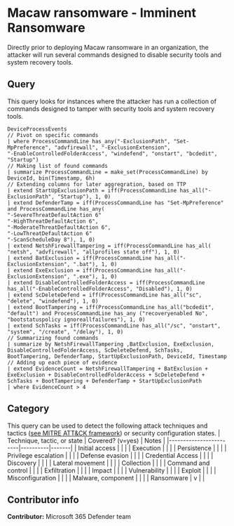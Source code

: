# Macaw ransomware - Imminent Ransomware 
Directly prior to deploying Macaw ransomware in an organization, the attacker will run several commands designed to disable security tools and system recovery tools. 

## Query
This query looks for instances where the attacker has run a collection of commands designed to tamper with security tools and system recovery tools.
```
DeviceProcessEvents 
// Pivot on specific commands 
| where ProcessCommandLine has_any("-ExclusionPath", "Set-MpPreference", "advfirewall", "-ExclusionExtension", 
"-EnableControlledFolderAccess", "windefend", "onstart", "bcdedit", "Startup") 
// Making list of found commands 
| summarize ProcessCommandLine = make_set(ProcessCommandLine) by DeviceId, bin(Timestamp, 6h) 
// Extending columns for later aggregration, based on TTP 
| extend StartUpExclusionPath = iff(ProcessCommandLine has_all("-ExclusionPath", "Startup"), 1, 0) 
| extend DefenderTamp = iff(ProcessCommandLine has "Set-MpPreference" 
and ProcessCommandLine has_any( 
"-SevereThreatDefaultAction 6" 
"-HighThreatDefaultAction 6", 
"-ModerateThreatDefaultAction 6", 
"-LowThreatDefaultAction 6" 
"-ScanScheduleDay 8"), 1, 0) 
| extend NetshFirewallTampering = iff(ProcessCommandLine has_all( "netsh", "advfirewall", "allprofiles state off"), 1, 0) 
| extend BatExclusion = iff(ProcessCommandLine has_all("-ExclusionExtension", ".bat"), 1, 0) 
| extend ExeExclusion = iff(ProcessCommandLine has_all("-ExclusionExtension", ".exe"), 1, 0) 
| extend DisableControlledFolderAccess = iff(ProcessCommandLine has_all("-EnableControlledFolderAccess", "Disabled"), 1, 0) 
| extend ScDeleteDefend = iff(ProcessCommandLine has_all("sc", "delete", "windefend"), 1, 0) 
| extend BootTampering = iff(ProcessCommandLine has_all("bcdedit", "default") and ProcessCommandLine has_any ("recoveryenabled No", "bootstatuspolicy ignoreallfailures"), 1, 0) 
| extend SchTasks = iff(ProcessCommandLine has_all("/sc", "onstart", "system", "/create", "/delay"), 1, 0) 
// Summarizing found commands 
| summarize by NetshFirewallTampering ,BatExclusion, ExeExclusion, DisableControlledFolderAccess, ScDeleteDefend, SchTasks, BootTampering, DefenderTamp, StartUpExclusionPath, DeviceId, Timestamp 
// Adding up each piece of evidence 
| extend EvidenceCount = NetshFirewallTampering + BatExclusion + ExeExclusion + DisableControlledFolderAccess + ScDeleteDefend + SchTasks + BootTampering + DefenderTamp + StartUpExclusionPath 
| where EvidenceCount > 4 
```


## Category

This query can be used to detect the following attack techniques and tactics ([see MITRE ATT&CK framework](https://attack.mitre.org/)) or security configuration states.
| Technique, tactic, or state | Covered? (v=yes) | Notes |
|------------------------|----------|-------|
| Initial access |  |  |
| Execution |  |  |
| Persistence |  |  |
| Privilege escalation |  |  |
| Defense evasion |  |  |
| Credential Access |  |  |
| Discovery |  |  |
| Lateral movement |  |  |
| Collection |  |  |
| Command and control |  |  |
| Exfiltration |  |  |
| Impact |  |  |
| Vulnerability |  |  |
| Exploit |  |  |
| Misconfiguration |  |  |
| Malware, component |  |  |
| Ransomware | v |  |

## Contributor info

**Contributor:** Microsoft 365 Defender team
